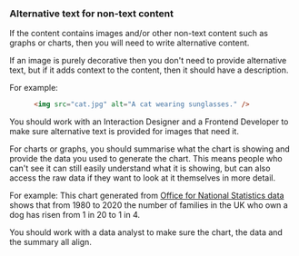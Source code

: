 ### Alternative text for non-text content

If the content contains images and/or other non-text content such as graphs or charts, then you will need to write alternative content.

If an image is purely decorative then you don't need to provide alternative text, but if it adds context to the content, then it should have a description.

For example:
```html
      <img src="cat.jpg" alt="A cat wearing sunglasses." />
```

You should work with an Interaction Designer and a Frontend Developer to make sure alternative text is provided for images that need it.

For charts or graphs, you should summarise what the chart is showing and provide the data you used to generate the chart. This means people who can't see it can still easily understand what it is showing, but can also access the raw data if they want to look at it themselves in more detail.

For example:
This chart generated from <a id="testlink" href="#" aria-label="Fake link to Office for National Statistics data"> Office for National Statistics data</a> shows that from 1980 to 2020 the number  of families in the UK who own a dog has risen from 1 in 20 to 1 in 4.

You should work with a data analyst to make sure the chart, the data and 
the summary all align.
